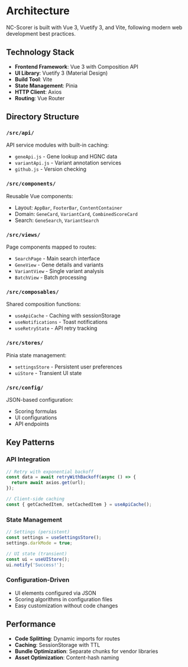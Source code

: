# Architecture

NC-Scorer is built with Vue 3, Vuetify 3, and Vite, following modern web development best practices.

## Technology Stack

- **Frontend Framework**: Vue 3 with Composition API
- **UI Library**: Vuetify 3 (Material Design)
- **Build Tool**: Vite
- **State Management**: Pinia
- **HTTP Client**: Axios
- **Routing**: Vue Router

## Directory Structure

### `/src/api/`
API service modules with built-in caching:
- `geneApi.js` - Gene lookup and HGNC data
- `variantApi.js` - Variant annotation services
- `github.js` - Version checking

### `/src/components/`
Reusable Vue components:
- Layout: `AppBar`, `FooterBar`, `ContentContainer`
- Domain: `GeneCard`, `VariantCard`, `CombinedScoreCard`
- Search: `GeneSearch`, `VariantSearch`

### `/src/views/`
Page components mapped to routes:
- `SearchPage` - Main search interface
- `GeneView` - Gene details and variants
- `VariantView` - Single variant analysis
- `BatchView` - Batch processing

### `/src/composables/`
Shared composition functions:
- `useApiCache` - Caching with sessionStorage
- `useNotifications` - Toast notifications
- `useRetryState` - API retry tracking

### `/src/stores/`
Pinia state management:
- `settingsStore` - Persistent user preferences
- `uiStore` - Transient UI state

### `/src/config/`
JSON-based configuration:
- Scoring formulas
- UI configurations
- API endpoints

## Key Patterns

### API Integration
```javascript
// Retry with exponential backoff
const data = await retryWithBackoff(async () => {
  return await axios.get(url);
});

// Client-side caching
const { getCachedItem, setCachedItem } = useApiCache();
```

### State Management
```javascript
// Settings (persistent)
const settings = useSettingsStore();
settings.darkMode = true;

// UI state (transient)
const ui = useUIStore();
ui.notify('Success!');
```

### Configuration-Driven
- UI elements configured via JSON
- Scoring algorithms in configuration files
- Easy customization without code changes

## Performance

- **Code Splitting**: Dynamic imports for routes
- **Caching**: SessionStorage with TTL
- **Bundle Optimization**: Separate chunks for vendor libraries
- **Asset Optimization**: Content-hash naming